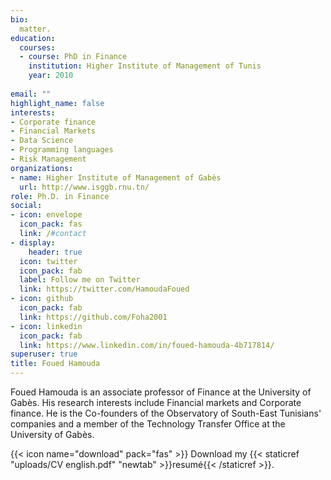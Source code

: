 ```yaml
---
bio: 
  matter.
education:
  courses:
  - course: PhD in Finance
    institution: Higher Institute of Management of Tunis
    year: 2010
  
email: ""
highlight_name: false
interests:
- Corporate finance
- Financial Markets
- Data Science
- Programming languages
- Risk Management
organizations:
- name: Higher Institute of Management of Gabès
  url: http://www.isggb.rnu.tn/
role: Ph.D. in Finance
social:
- icon: envelope
  icon_pack: fas
  link: /#contact
- display:
    header: true
  icon: twitter
  icon_pack: fab
  label: Follow me on Twitter
  link: https://twitter.com/HamoudaFoued
- icon: github
  icon_pack: fab
  link: https://github.com/Foha2001
- icon: linkedin
  icon_pack: fab
  link: https://www.linkedin.com/in/foued-hamouda-4b717814/
superuser: true
title: Foued Hamouda
---
```


Foued Hamouda is an associate professor of Finance at the University of Gabès. His research interests include Financial markets and Corporate finance. He is the Co-founders of the Observatory of South-East Tunisians' companies and a member of the Technology Transfer Office at the University of Gabès.


{{< icon name="download" pack="fas" >}} Download my {{< staticref "uploads/CV english.pdf" "newtab" >}}resumé{{< /staticref >}}.
